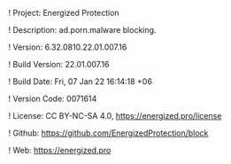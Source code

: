 ! Project: Energized Protection

! Description: ad.porn.malware blocking.

! Version: 6.32.0810.22.01.007.16

! Build Version: 22.01.007.16

! Build Date: Fri, 07 Jan 22 16:14:18 +06

! Version Code: 0071614

! License: CC BY-NC-SA 4.0, https://energized.pro/license

! Github: https://github.com/EnergizedProtection/block

! Web: https://energized.pro
